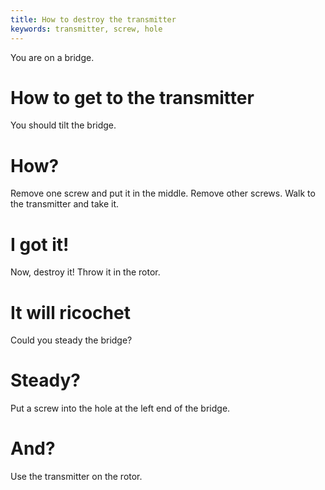 ```yaml
---
title: How to destroy the transmitter
keywords: transmitter, screw, hole
---
```


You are on a bridge.

# How to get to the transmitter
You should tilt the bridge.

# How?
Remove one screw and put it in the middle. Remove other screws. Walk to the transmitter and take it.

# I got it!
Now, destroy it! Throw it in the rotor.

# It will ricochet
Could you steady the bridge?

# Steady?
Put a screw into the hole at the left end of the bridge.

# And?
Use the transmitter on the rotor.
